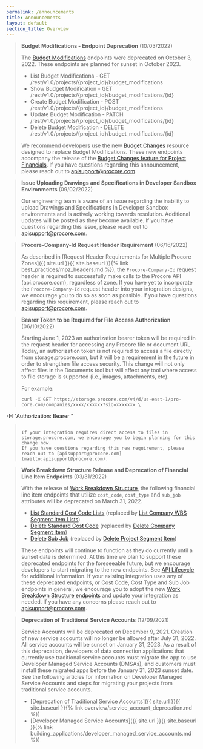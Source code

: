 ```yaml
---
permalink: /announcements
title: Announcements
layout: default
section_title: Overview
---
```


>**Budget Modifications - Endpoint Deprecation** (10/03/2022)
>
>The [Budget Modifications](https://developers.procore.com/reference/rest/v1/budget-modifications?version=1.0) endpoints were deprecated on October 3, 2022.
>These endpoints are planned for sunset in October 2023.
> - List Budget Modifications - GET /rest/v1.0/projects/{project_id}/budget_modifications
> - Show Budget Modification - GET /rest/v1.0/projects/{project_id}/budget_modifications/{id}
> - Create Budget Modification - POST /rest/v1.0/projects/{project_id}/budget_modifications
> - Update Budget Modification - PATCH /rest/v1.0/projects/{project_id}/budget_modifications/{id}
> - Delete Budget Modification - DELETE /rest/v1.0/projects/{project_id}/budget_modifications/{id}
>
>We recommend developers use the new [Budget Changes](https://developers.procore.com/reference/rest/v1/budget-change?version=1.0) resource designed to replace Budget Modifications.
>These new endpoints accompany the release of the [Budget Changes feature for Project Financials](https://support.procore.com/product-releases/new-releases/budget-new-budget-changes-feature-for-change-management-in-project-financials).
>If you have questions regarding this announcement, please reach out to [apisupport@procore.com](mailto:apisupport@procore.com).

>**Issue Uploading Drawings and Specifications in Developer Sandbox Environments** (09/02/2022)
>
>Our engineering team is aware of an issue regarding the inability to upload Drawings and Specifications in Developer Sandbox environments and is actively working towards resolution.
>Additional updates will be posted as they become available.
>If you have questions regarding this issue, please reach out to [apisupport@procore.com](mailto:apisupport@procore.com).

>**Procore-Company-Id Request Header Requirement** (06/16/2022)
>
>As described in [Request Header Requirements for Multiple Procore Zones]({{ site.url }}{{ site.baseurl }}{% link best_practices/mpz_headers.md %}), the `Procore-Company-Id` request header is required to successfully make calls to the Procore API (api.procore.com), regardless of zone.
>If you have yet to incorporate the `Procore-Company-Id` request header into your integration designs, we encourage you to do so as soon as possible.
>If you have questions regarding this requirement, please reach out to [apisupport@procore.com](mailto:apisupport@procore.com).

>**Bearer Token to be Required for File Access Authorization** (06/10/2022)
>
>Starting June 1, 2023 an authorization bearer token will be required in the request header for accessing any Procore file or document URL.
>Today, an authorization token is not required to access a file directly from storage.procore.com, but it will be a requirement in the future in order to strengthen file access security.
>This change will not only affect files in the Documents tool but will affect any tool where access to file storage is supported (i.e., images, attachments, etc).
>
>For example:
>```
>curl -X GET https://storage.procore.com/v4/d/us-east-1/pro-core.com/companies/xxxx/xxxxxx?sig=xxxxxxx \
   -H "Authorization: Bearer <access token>”
>```
>
>If your integration requires direct access to files in storage.procore.com, we encourage you to begin planning for this change now.
>If you have questions regarding this new requirement, please reach out to [apisupport@procore.com](mailto:apisupport@procore.com).

>**Work Breakdown Structure Release and Deprecation of Financial Line Item Endpoints** (03/31/2022)
>
> With the release of [Work Breakdown Structure](https://developers.procore.com/documentation/tutorial-wbs), the following financial line item endpoints that utilize `cost_code`, `cost_type` and `sub_job` attributes will be deprecated on March 31, 2022.
> 
> - [List Standard Cost Code Lists](https://developers.procore.com/reference/rest/v1/cost-codes?version=1.0#list-standard-cost-code-lists) (replaced by [List Company WBS Segment Item Lists](https://developers.procore.com/reference/rest/v1/segment-item-lists?version=1.0#list-company-wbs-segment-item-lists))
> - [Delete Standard Cost Code](https://developers.procore.com/reference/rest/v1/cost-codes?version=1.0#delete-standard-cost-code) (replaced by [Delete Company Segment Item](https://developers.procore.com/reference/rest/v1/segment-items?version=1.0#delete-company-segment-item))
> - [Delete Sub Job](https://developers.procore.com/reference/rest/v1/sub-jobs?version=1.0#delete-sub-job) (replaced by [Delete Project Segment Item](https://developers.procore.com/reference/rest/v1/segment-items?version=1.0#delete-project-segment-item))
>
> These endpoints will continue to function as they do currently until a sunset date is determined.
> At this time we plan to support these deprecated endpoints for the foreseeable future, but we encourage developers to start migrating to the new endpoints.
> See [API Lifecycle](https://developers.procore.com/documentation/rest-api-lifecycle) for additional information.
> If your existing integration uses any of these deprecated endpoints, or Cost Code, Cost Type and Sub Job endpoints in general, we encourage you to adopt the new [Work Breakdown Structure endpoints](https://developers.procore.com/reference/rest/v1/codes?version=1.0) and update your integration as needed.
> If you have any concerns please reach out to [apisupport@procore.com](mailto:apisupport@procore.com).

>**Deprecation of Traditional Service Accounts** (12/09/2021)
>
> Service Accounts will be deprecated on December 9, 2021.
> Creation of new service accounts will no longer be allowed after July 31, 2022.
> All service accounts will be sunset on January 31, 2023.
> As a result of this deprecation, developers of data connection applications that currently use traditional service accounts must migrate the app to use Developer Managed Service Accounts (DMSAs), and customers must install these migrated apps before the January 31, 2023 sunset date.
> See the following articles for information on Developer Managed Service Accounts and steps for migrating your projects from traditional service accounts.
> - [Deprecation of Traditional Service Accounts]({{ site.url }}{{ site.baseurl }}{% link overview/service_account_deprecation.md %})
> - [Developer Managed Service Accounts]({{ site.url }}{{ site.baseurl }}{% link building_applications/developer_managed_service_accounts.md %})

